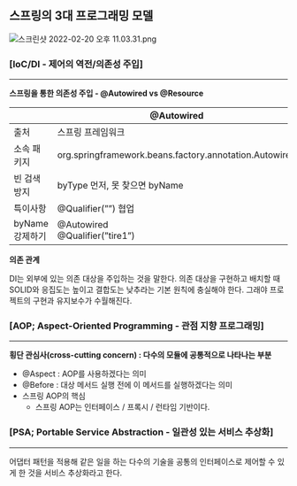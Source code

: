 ## **스프링의 3대 프로그래밍 모델**

![스크린샷 2022-02-20 오후 11.03.31.png](https://user-images.githubusercontent.com/80027033/155329536-fe510f64-7c5e-4288-a4d4-615523f6dda1.png)

### [IoC/DI - 제어의 역전/의존성 주입]

---
**스프링을 통한 의존성 주입 - @Autowired vs @Resource**

|  | @Autowired | @Resource |
| --- | --- | --- |
| 출처 | 스프링 프레임워크 | 표준 자바 |
| 소속 패키지 | org.springframework.beans.factory.annotation.Autowired | javax.annotation.Resource |
| 빈 검색 방지 | byType 먼저, 못 찾으면 byName | byName 먼저, 못 찾으면 byType |
| 특이사항 | @Qualifier(””) 협업 | name 어트리뷰트 |
| byName 강제하기 | @Autowired<br/>@Qualifier(”tire1”) | @Resource(name=”tire1”) |


**의존 관계**

DI는 외부에 있는 의존 대상을 주입하는 것을 말한다. 의존 대상을 구현하고 배치할 때 SOLID와 응집도는 높이고 결합도는 낮추라는 기본 원칙에 충실해야 한다. 그래야 프로젝트의 구현과 유지보수가 수월해진다.


### [AOP; Aspect-Oriented Programming - 관점 지향 프로그래밍]

---
**횡단 관심사(cross-cutting concern) : 다수의 모듈에 공통적으로 나타나는 부분**

- @Aspect : AOP를 사용하겠다는 의미
- @Before : 대상 메서드 실행 전에 이 메서드를 실행하겠다는 의미
- 스프링 AOP의 핵심
    - 스프링 AOP는 인터페이스 / 프록시 /  런타임 기반이다.

### [PSA; Portable Service Abstraction - 일관성 있는 서비스 추상화]

---
어댑터 패턴을 적용해 같은 일을 하는 다수의 기술을 공통의 인터페이스로 제어할 수 있게 한 것을 서비스 추상화라고 한다.